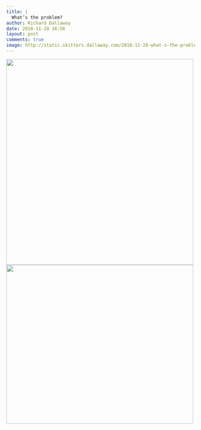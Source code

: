 ```yaml
---
title: |
  What’s the problem?
author: Richard Dallaway
date: 2018-11-28 16:56
layout: post
comments: true
image: http://static.skitters.dallaway.com/2018-11-28-what-s-the-problem-thumb-1-IMG_6994.jpg
---
```


<div>
        <a href="http://static.skitters.dallaway.com/2018-11-28-what-s-the-problem-fullsize-1-IMG_6994.jpg">
          <img src="http://static.skitters.dallaway.com/2018-11-28-what-s-the-problem-thumb-1-IMG_6994.jpg" width="500" height="549"/>
        </a>
      </div><div>
        <a href="http://static.skitters.dallaway.com/2018-11-28-what-s-the-problem-fullsize-3-IMG_6996.jpg">
          <img src="http://static.skitters.dallaway.com/2018-11-28-what-s-the-problem-thumb-3-IMG_6996.jpg" width="500" height="424"/>
        </a>
      </div>



  


  

      
